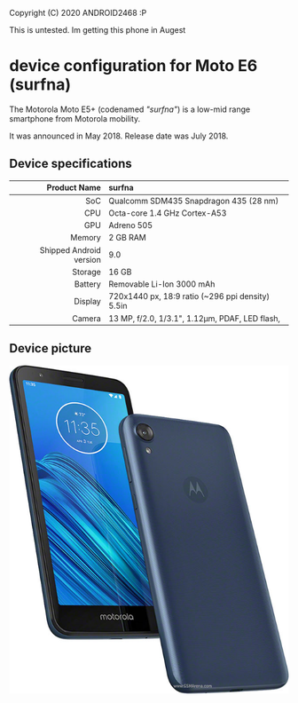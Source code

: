 Copyright (C) 2020 ANDROID2468 :P

This is untested. Im getting this phone in Augest 

device configuration for Moto E6 (surfna)
==================================================

The Motorola Moto E5+ (codenamed _"surfna"_) is a low-mid range smartphone from Motorola mobility.

It was announced in May 2018. Release date was July 2018.

## Device specifications

| Product Name | surfna                                           |  
| -----------: | :----------------------------------------------  |
| SoC          | Qualcomm SDM435 Snapdragon 435 (28 nm)           |
| CPU          | Octa-core 1.4 GHz Cortex-A53                     | 
| GPU          | Adreno 505                                       | 
| Memory       | 2 GB RAM                                         | 
| Shipped Android version | 9.0                                   | 
| Storage      | 16 GB                                            |                                  
| Battery      | Removable Li-Ion 3000 mAh                        |
| Display      | 720x1440 px, 18:9 ratio (~296 ppi density) 5.5in |
| Camera       | 13 MP, f/2.0, 1/3.1", 1.12µm, PDAF, LED flash,   | 

## Device picture

![Motorola Moto E6](https://raw.githubusercontent.com/ANDROID2468/twrp_device_motorola_surfna/android-9.0/motorola-moto-e6.jpg "Moto E6 in blue")
